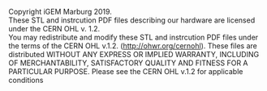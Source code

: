 
Copyright iGEM Marburg 2019.<br/>
These STL and instrcution PDF files describing our hardware are licensed under the
CERN OHL v. 1.2.<br/>
You may redistribute and modify these STL and instrcution PDF files under the terms of the
CERN OHL v.1.2. (http://ohwr.org/cernohl). These files are distributed
WITHOUT ANY EXPRESS OR IMPLIED WARRANTY, INCLUDING OF
MERCHANTABILITY, SATISFACTORY QUALITY AND FITNESS FOR A
PARTICULAR PURPOSE. Please see the CERN OHL v.1.2 for applicable
conditions

